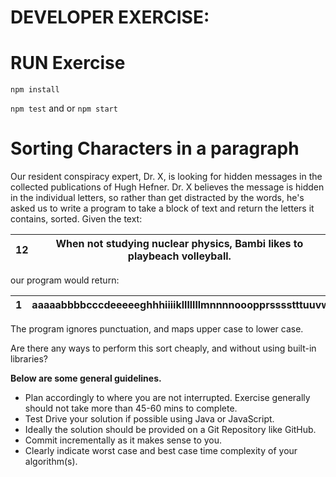 # **DEVELOPER EXERCISE:**

# **RUN Exercise**

`npm install`

`npm test`  and or `npm start`

# **Sorting Characters in a paragraph**

Our resident conspiracy expert, Dr. X, is looking for hidden messages in the collected publications of Hugh Hefner. Dr. X believes the message is hidden in the individual letters, so rather than get distracted by the words, he&#39;s asked us to write a program to take a block of text and return the letters it contains, sorted. Given the text:

| 12  | When not studying nuclear physics, Bambi likes to playbeach volleyball.  |
| --- | --- |

our program would return:

| 1  | aaaaabbbbcccdeeeeeghhhiiiiklllllllmnnnnooopprsssstttuuvwyyyy  |
| --- | --- |

The program ignores punctuation, and maps upper case to lower case.

Are there any ways to perform this sort cheaply, and without using built-in libraries?

**Below are some general guidelines.**

- Plan accordingly to where you are not interrupted. Exercise generally should not take more than 45-60 mins to complete.
- Test Drive your solution if possible using Java or JavaScript.
- Ideally the solution should be provided on a Git Repository like GitHub.
- Commit incrementally as it makes sense to you.
- Clearly indicate worst case and best case time complexity of your algorithm(s).
